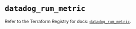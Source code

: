 # `datadog_rum_metric`

Refer to the Terraform Registry for docs: [`datadog_rum_metric`](https://registry.terraform.io/providers/datadog/datadog/3.52.1/docs/resources/rum_metric).
